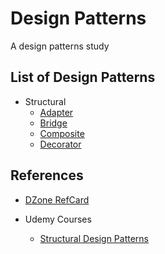 # Design Patterns
A design patterns study

## List of Design Patterns

- Structural
  - [Adapter](./structural/adapter)
  - [Bridge](./structural/bridge)
  - [Composite](./structural/composite)
  - [Decorator](./structural/decorator)

## References

 - [DZone RefCard](https://dzone.com/storage/assets/6848282-rc0008-designpatterns-online.pdf)

 - Udemy Courses
    - [Structural Design Patterns](https://www.udemy.com/learn-structural-design-patterns-in-java/)
